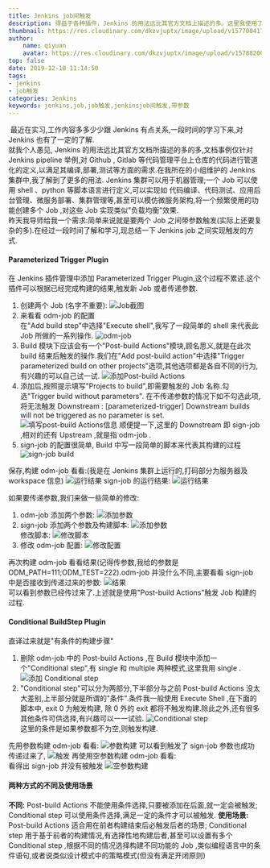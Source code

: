 ```yaml
---
title: Jenkins job间触发
description: 得益于各种插件，Jenkins 的用法远比其官方文档上描述的多。这里我使用了两种不同的插件来实现 Jenkins Job 间的触发。
thumbnail: https://res.cloudinary.com/dkzvjuptx/image/upload/v1577004170/jenkinsjobtrigger/jenkins_ua0mg4.png
author: 
	name: qiyuan
	avatar: https://res.cloudinary.com/dkzvjuptx/image/upload/v1578820041/info/favicon_s4pmzz.jpg
top: false
date: 2019-12-18 11:14:50
tags:
- jenkins
- job触发
categories: Jenkins
keywords: jenkins,job,job触发,jenkinsjob间触发,带参数
---
```

​		最近在实习,工作内容多多少少跟 Jenkins 有点关系,一段时间的学习下来,对 Jenkins 也有了一定的了解.  
​		就我个人愚见, Jenkins 的用法远比其官方文档所描述的多的多,文档事例仅针对 Jenkins pipeline 举例,对 Github , Gitlab 等代码管理平台上仓库的代码进行管道化的定义,以满足其编译,部署,测试等方面的需求.在我所在的小组维护的 Jenkins 集群中,我了解到了更多的用法. Jenkins 集群可以用于机器管理;一个 Job 可以使用 shell 、python 等脚本语言进行定义,可以实现如 代码编译、代码测试、应用后台管理、微服务部署、集群管理等,甚至可以模仿微服务架构,将一个频繁使用的功能创建多个 Job ,对这些 Job 实现类似"负载均衡"效果.  
​		昨天我导师给我一个需求:简单来说就是要两个 Job 之间带参数触发(实际上还要复杂的多).在经过一段时间了解和学习,现总结一下 Jenkins job 之间实现触发的方式.

#### Parameterized Trigger Plugin  

在 Jenkins 插件管理中添加 Parameterized Trigger Plugin,这个过程不累述.这个插件可以根据已经完成构建的结果,触发新 Job 或者传递参数.  
1. 创建两个 Job (名字不重要):
![Job截图](https://res.cloudinary.com/dkzvjuptx/image/upload/v1576853219/jenkinsjobtrigger/1_krigtv.png)
2. 来看看 odm-job 的配置    
在"Add build step"中选择"Execute shell",我写了一段简单的 shell 来代表此 Job 所做的一系列操作.
![odm-job](https://res.cloudinary.com/dkzvjuptx/image/upload/v1576853220/jenkinsjobtrigger/2_xkt8jz.png)
3. Build 模块下应该会有一个"Post-build Actions"模块,顾名思义,就是在此次 build 结束后触发的操作.我们在"Add post-build action"中选择"Trigger parameterized build on other projects"选项,其他选项都是各自不同的行为,有兴趣的可以自己试一试.
![添加Post-build Actions](https://res.cloudinary.com/dkzvjuptx/image/upload/v1576853220/jenkinsjobtrigger/3_deylfw.png)
4. 添加后,按照提示填写"Projects to build",即需要触发的 Job 名称.勾选"Trigger build without parameters".
在不传递参数的情况下如不勾选此项,将无法触发 Downstream :
		[parameterized-trigger] Downstream builds will not be triggered as no parameter is set.
![填写post-build Actions信息](https://res.cloudinary.com/dkzvjuptx/image/upload/v1576853220/jenkinsjobtrigger/4_hbqtbj.png)
顺便提一下,这里的 Downstream 即 sign-job ,相对的还有 Upstream ,就是指 odm-job .
5. sign-job 的配置很简单, Build 中写一段简单的脚本来代表其构建的过程
![sign-job build](https://res.cloudinary.com/dkzvjuptx/image/upload/v1576853220/jenkinsjobtrigger/5_ltaskm.png)  

保存,构建 odm-job 看看:(我是在 Jenkins 集群上运行的,打码部分为服务器及 workspace 信息)
![运行结果](https://res.cloudinary.com/dkzvjuptx/image/upload/v1576853220/jenkinsjobtrigger/6_rti30x.png)
sign-job 的运行结果:
![运行结果](https://res.cloudinary.com/dkzvjuptx/image/upload/v1576853221/jenkinsjobtrigger/7_o8cgg2.png)  

如果要传递参数,我们来做一些简单的修改:  
1. odm-job 添加两个参数:
![添加参数](https://res.cloudinary.com/dkzvjuptx/image/upload/v1576853221/jenkinsjobtrigger/8_wmmcwz.png)  
2. sign-job 添加两个参数及构建脚本:
![添加参数](https://res.cloudinary.com/dkzvjuptx/image/upload/v1576853220/jenkinsjobtrigger/9_ug7cow.png)  
修改脚本:
![修改脚本](https://res.cloudinary.com/dkzvjuptx/image/upload/v1576853220/jenkinsjobtrigger/10_ohzvwv.png)  
3. 修改 odm-job 配置:
![修改配置](https://res.cloudinary.com/dkzvjuptx/image/upload/v1576853221/jenkinsjobtrigger/11_tzogjv.png)  

再次构建 odm-job 看看结果(记得传参数,我给的参数是 ODM_PATH=111;ODM_TEST=222).odm-job 并没什么不同,主要看看 sign-job 中是否接收到传递过来的参数:
![结果](https://res.cloudinary.com/dkzvjuptx/image/upload/v1576853221/jenkinsjobtrigger/12_y9ipra.png)  
可以看到参数已经传过来了.上述就是使用"Post-build Actions"触发 Job 构建的过程.

#### Conditional BuildStep Plugin  

直译过来就是"有条件的构建步骤"
1. 删除 odm-job 中的 Post-build Actions ,在 Build 模块中添加一个"Conditional step",有 single 和 multiple 两种模式,这里我用 single .
![添加 Conditional step](https://res.cloudinary.com/dkzvjuptx/image/upload/v1576853222/jenkinsjobtrigger/13_unozzu.png)  
2. "Conditional step"可以分为两部分,下半部分与之前 Post-build Actions 没太大差别,上半部分就是所谓的"条件".条件我一般使用 Execute Shell ,在下面的脚本中, exit 0 为触发构建, 除 0 外的 exit 都将不触发构建.除此之外,还有很多其他条件可供选择,有兴趣可以一一试验.
![Conditional step](https://res.cloudinary.com/dkzvjuptx/image/upload/v1576853221/jenkinsjobtrigger/14_zlminv.png)  
这里的条件是如果参数都不为空,则触发构建.  

先用参数构建 odm-job 看看:
![参数构建](https://res.cloudinary.com/dkzvjuptx/image/upload/v1576853222/jenkinsjobtrigger/15_hutjs5.png) 
可以看到触发了 sign-job 参数也成功传递过来了,
![触发](https://res.cloudinary.com/dkzvjuptx/image/upload/v1576853222/jenkinsjobtrigger/16_zvkcho.png) 
再使用空参数构建 odm-job 看看:  
看得出 sign-job 并没有被触发
![空参数构建](https://res.cloudinary.com/dkzvjuptx/image/upload/v1576853222/jenkinsjobtrigger/17_lbjgon.png) 

#### 两种方式的不同及使用场景  
**不同:** Post-build Actions 不能使用条件选择,只要被添加在后面,就一定会被触发; Conditional step 可以使用条件选择,满足一定的条件才可以被触发.
**使用场景:** Post-build Actions 适合用在前者构建结束后必触发后者的场景; Conditional step 用于基于前者的构建情况,有选择性地构建后者,甚至可以设置有多个 Conditional step ,根据不同的情况选择构建不同功能的 Job ,类似编程语言中的条件语句,或者说类似设计模式中的策略模式(但没有满足开闭原则)
